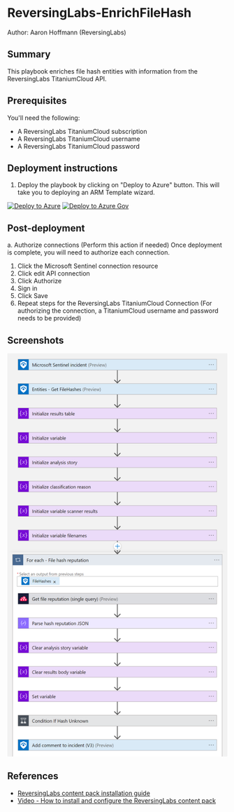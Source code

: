 # ReversingLabs-EnrichFileHash

Author: Aaron Hoffmann (ReversingLabs)

## Summary
This playbook enriches file hash entities with information from the ReversingLabs TitaniumCloud API.

## Prerequisites

You'll need the following:
* A ReversingLabs TitaniumCloud subscription
* A ReversingLabs TitaniumCloud username
* A ReversingLabs TitaniumCloud password


## Deployment instructions
1. Deploy the playbook by clicking on "Deploy to Azure" button. This will take you to deploying an ARM Template wizard.

[![Deploy to Azure](https://aka.ms/deploytoazurebutton)](https://portal.azure.com/#create/Microsoft.Template/uri/https%3A%2F%2Fraw.githubusercontent.com%2FAzure%2FAzure-Sentinel%2Fmaster%2FSolutions%2FReversingLabs%2FPlaybooks%2FReversingLabs-EnrichFileHash%2Fazuredeploy.json)
[![Deploy to Azure Gov](https://aka.ms/deploytoazuregovbutton)](https://portal.azure.us/#create/Microsoft.Template/uri/https%3A%2F%2Fraw.githubusercontent.com%2FAzure%2FAzure-Sentinel%2Fmaster%2FSolutions%2FReversingLabs%2FPlaybooks%2FReversingLabs-EnrichFileHash%2Fazuredeploy.json)

## Post-deployment

a. Authorize connections (Perform this action if needed)
Once deployment is complete, you will need to authorize each connection.

1. Click the Microsoft Sentinel connection resource
2. Click edit API connection
3. Click Authorize
4. Sign in
5. Click Save
6. Repeat steps for the ReversingLabs TitaniumCloud Connection (For authorizing the connection, a TitaniumCloud username and password needs to be provided)

## Screenshots

![Playbook overview](./images/playbook.png)

## References

- [ReversingLabs content pack installation guide](https://reversinglabs-marketplace.azureedge.net/help/ReversingLabsSentinelContentHubInstall.pdf)
- [Video - How to install and configure the ReversingLabs content pack](https://www.youtube.com/watch?v=gLjMDz618O0)